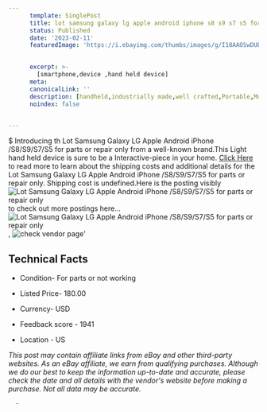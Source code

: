 ```yaml
---
      template: SinglePost
      title: lot samsung galaxy lg apple android iphone s8 s9 s7 s5 for parts or repair only
      status: Published
      date: '2023-02-11'
      featuredImage: 'https://i.ebayimg.com/thumbs/images/g/I18AAOSwDUBj0zAH/s-l225.jpg'
       

      excerpt: >-
        [smartphone,device ,hand held device]
      meta:
      canonicalLink: ''
      description: [handheld,industrially made,well crafted,Portable,Mobile,Compact,Convenient,Lightweight,Maneuverable,Man-portable,Miniature,Carriable,Hand-held,Light,Holdable,Transportable,Mobile device,Pocket-sized,On-the-go,Wireless,Cordless,Compact size,Convenient size, smartphone,device ,hand held device]
      noindex: false
      

---
```

$
      Introducing th Lot Samsung Galaxy LG Apple Android iPhone /S8/S9/S7/S5 for parts or repair only from a well-known brand.This Light hand held device is sure to be a Interactive-piece in your home. [Click Here](https://www.ebay.com/itm/275648156770?hash=item402de91462%3Ag%3AI18AAOSwDUBj0zAH&mkevt=1&mkcid=1&mkrid=711-53200-19255-0&campid=%253CePNCampaignId%253E&customid=%253CreferenceId%253E&toolid=10049) to read more to learn about the shipping costs and additional details for the Lot Samsung Galaxy LG Apple Android iPhone /S8/S9/S7/S5 for parts or repair only. Shipping cost is undefined.Here is the posting visibly ![Lot Samsung Galaxy LG Apple Android iPhone /S8/S9/S7/S5 for parts or repair only](https://i.ebayimg.com/thumbs/images/g/I18AAOSwDUBj0zAH/s-l225.jpg) to check out more postings here... ![Lot Samsung Galaxy LG Apple Android iPhone /S8/S9/S7/S5 for parts or repair only](https://i.ebayimg.com/images/g/I18AAOSwDUBj0zAH/s-l1600.jpg), ![check vendor page](https://origin-galleryplus.ebayimg.com/ws/web/275648156770_2_0_1/225x225.jpg,https://origin-galleryplus.ebayimg.com/ws/web/275648156770_3_0_1/225x225.jpg,https://origin-galleryplus.ebayimg.com/ws/web/275648156770_4_0_1/225x225.jpg,https://origin-galleryplus.ebayimg.com/ws/web/275648156770_5_0_1/225x225.jpg,https://origin-galleryplus.ebayimg.com/ws/web/275648156770_6_0_1/225x225.jpg,https://origin-galleryplus.ebayimg.com/ws/web/275648156770_7_0_1/225x225.jpg,https://origin-galleryplus.ebayimg.com/ws/web/275648156770_8_0_1/225x225.jpg,https://origin-galleryplus.ebayimg.com/ws/web/275648156770_9_0_1/225x225.jpg,https://origin-galleryplus.ebayimg.com/ws/web/275648156770_10_0_1/225x225.jpg,https://origin-galleryplus.ebayimg.com/ws/web/275648156770_11_0_1/225x225.jpg,https://origin-galleryplus.ebayimg.com/ws/web/275648156770_12_0_1/225x225.jpg,https://origin-galleryplus.ebayimg.com/ws/web/275648156770_13_0_1/225x225.jpg,https://origin-galleryplus.ebayimg.com/ws/web/275648156770_14_0_1/225x225.jpg,https://origin-galleryplus.ebayimg.com/ws/web/275648156770_15_0_1/225x225.jpg,https://origin-galleryplus.ebayimg.com/ws/web/275648156770_16_0_1/225x225.jpg,https://origin-galleryplus.ebayimg.com/ws/web/275648156770_17_0_1/225x225.jpg,https://origin-galleryplus.ebayimg.com/ws/web/275648156770_18_0_1/225x225.jpg,https://origin-galleryplus.ebayimg.com/ws/web/275648156770_19_0_1/225x225.jpg,https://origin-galleryplus.ebayimg.com/ws/web/275648156770_20_0_1/225x225.jpg,https://origin-galleryplus.ebayimg.com/ws/web/275648156770_21_0_1/225x225.jpg,https://origin-galleryplus.ebayimg.com/ws/web/275648156770_22_0_1/225x225.jpg,https://origin-galleryplus.ebayimg.com/ws/web/275648156770_23_0_1/225x225.jpg,https://origin-galleryplus.ebayimg.com/ws/web/275648156770_24_0_1/225x225.jpg)'

      

 ## Technical Facts 



     
      

 - Condition- For parts or not working 


      

 - Listed Price- 180.00 


      

 - Currency- USD 


      

 - Feedback score - 1941 


      

 - Location - US 


      
      

 *_This post may contain affiliate links from eBay and other third-party websites. As an eBay affiliate, we earn from qualifying purchases. Although we do our best to keep the information up-to-date and accurate, please check the date and all details with the vendor's website before making a purchase. Not all data may be accurate._*




      -
